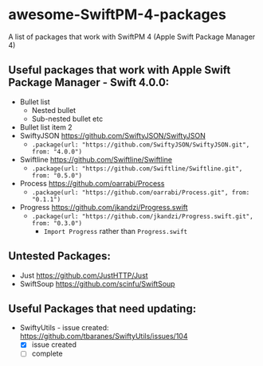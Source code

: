# awesome-SwiftPM-4-packages
A list of packages that work with SwiftPM 4 (Apple Swift Package Manager 4)

## Useful packages that work with Apple Swift Package Manager - Swift 4.0.0:

* Bullet list
  * Nested bullet
  * Sub-nested bullet etc
* Bullet list item 2
* SwiftyJSON <https://github.com/SwiftyJSON/SwiftyJSON>
  * `.package(url: "https://github.com/SwiftyJSON/SwiftyJSON.git", from: "4.0.0")`
* Swiftline <https://github.com/Swiftline/Swiftline>
  * `.package(url: "https://github.com/Swiftline/Swiftline.git", from: "0.5.0")`
* Process <https://github.com/oarrabi/Process>
  * `.package(url: "https://github.com/oarrabi/Process.git", from: "0.1.1")`
* Progress <https://github.com/jkandzi/Progress.swift>
  * `.package(url: "https://github.com/jkandzi/Progress.swift.git", from: "0.3.0")`
    * `Import Progress` rather than `Progress.swift`


## Untested Packages:
* Just <https://github.com/JustHTTP/Just>
* SwiftSoup <https://github.com/scinfu/SwiftSoup>


## Useful Packages that need updating:
* SwiftyUtils - issue created: https://github.com/tbaranes/SwiftyUtils/issues/104
  * [x] issue created
  * [ ] complete
